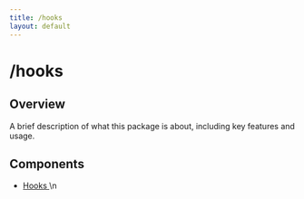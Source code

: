 ```yaml
---
title: /hooks
layout: default
---
```


# /hooks

## Overview
A brief description of what this package is about, including key features and usage.

## Components
- [Hooks](/hooks/index)\n

